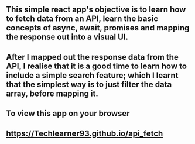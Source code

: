 ## This simple react app's objective is to learn how to fetch data from an API, learn the basic concepts of async, await, promises and mapping the response out into a visual UI.

## After I mapped out the response data from the API, I realise that it is a good time to learn how to include a simple search feature; which I learnt that the simplest way is to just filter the data array, before mapping it.

## To view this app on your browser

## https://Techlearner93.github.io/api_fetch
